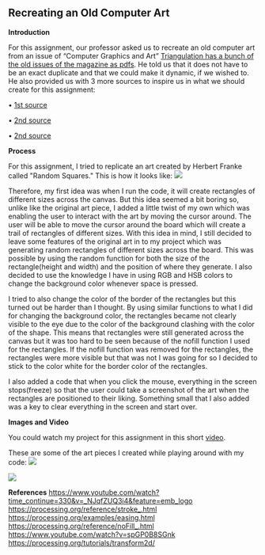 ## Recreating an Old Computer Art

**Introduction**

For this assignment, our professor asked us to recreate an old computer art from an issue of 
“Computer Graphics and Art” [Triangulation has a bunch of the old issues of the magazine as pdfs](http://recodeproject.com/).
He told us that it does not have to be an exact duplicate and that we could make it dynamic, if we wished to.
He also provided us with 3 more sources to inspire us in what we should create for this assignment:

• [1st source](http://dada.compart-bremen.de/docUploads/COMPUTER_GRAPHICS_AND_ART_Aug1977.pdf)

• [2nd source](http://dada.compart-bremen.de/docUploads/ProgrammInformation21_PI21.pdf)

• [2nd source](http://dada.compart-bremen.de/docUploads/ProgrammInformation21_PI21.pdf)

**Process**

For this assignment, I tried to replicate an art created by Herbert Franke called "Random Squares." This is how it looks like:
![](https://i.imgur.com/hPUTIiF.png)

Therefore, my first idea was when I run the code, it will create rectangles of different sizes across the canvas. But this idea
seemed a bit boring so, unlike like the original art piece, I added a little twist of my own which was enabling the user to interact 
with the art by moving the cursor around. The user will be able to move the cursor around the board which will create a trail of
rectangles of different sizes. With this idea in mind, I still decided to leave some features of the original art in to my
project which was generating random rectangles of different sizes across the board. This was possible by using the random function
for both the size of the rectangle(height and width) and the position of where they generate. I also decided to use the knowledge 
I have in using RGB and HSB colors to change the background color whenever space is pressed. 

I tried to also change the color of the border of the rectangles but this turned out be harder than I thought. By using similar 
functions to what I did for changing the background color, the rectangles became not clearly visible to the eye due to the color 
of the background clashing with the color of the shape. This means that rectangles were still generated across the canvas but it was
too hard to be seen because of the nofill function I used for the rectangles. If the nofill function was removed for the rectangles,
the rectangles were more visible but that was not I was going for so I decided to stick to the color white for the border color of the
rectangles.

I also added a code that when you click the mouse, everything in the screen stops(freeze) so that the user could take a screenshot
of the art when the rectangles are positioned to their liking. Something small that I also added was a key to clear everything in the 
screen and start over.

**Images and Video**

You could watch my project for this assignment in this short [video](https://youtu.be/1INdZ3HvWRw).

These are some of the art pieces I created while playing around with my code:
![](https://i.imgur.com/04aP39T.png)

![](https://i.imgur.com/HMJjFJR.png)

**References**
https://www.youtube.com/watch?time_continue=330&v=_NJqfZUQ3i4&feature=emb_logo
https://processing.org/reference/stroke_.html
https://processing.org/examples/easing.html
https://processing.org/reference/noFill_.html
https://www.youtube.com/watch?v=spGP0B8SGnk
https://processing.org/tutorials/transform2d/
